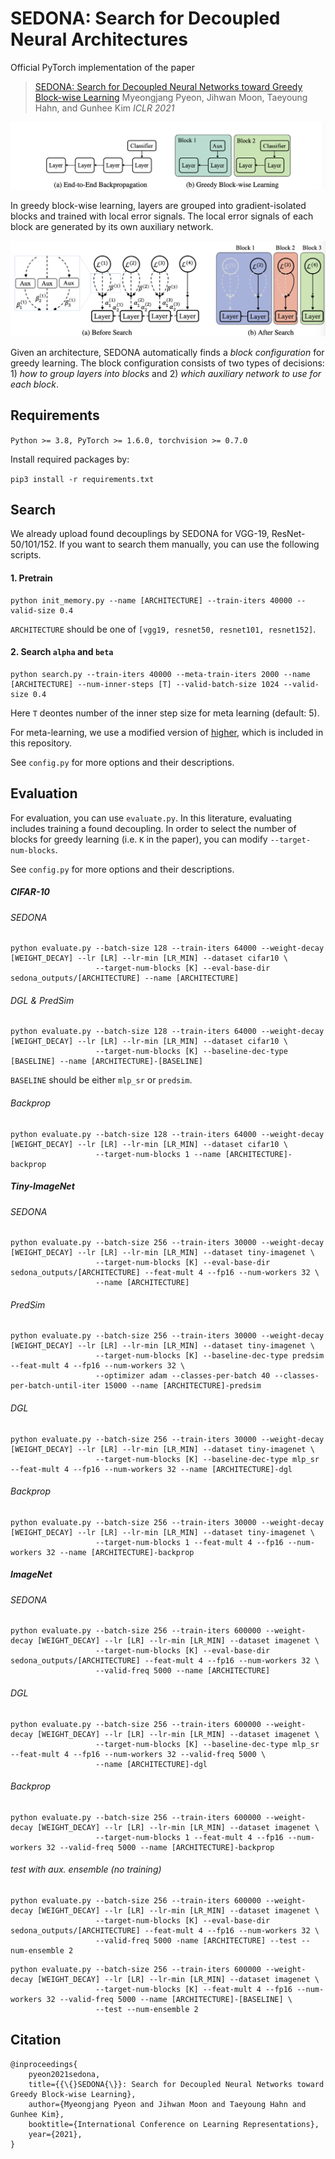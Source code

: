 # SEDONA: Search for Decoupled Neural Architectures

Official PyTorch implementation of the paper

> [SEDONA: Search for Decoupled Neural Networks toward Greedy Block-wise Learning](https://openreview.net/forum?id=XLfdzwNKzch)
> Myeongjang Pyeon, Jihwan Moon, Taeyoung Hahn, and Gunhee Kim
> *ICLR 2021*

![alt text](misc/greedy.png?raw=true "End-to-end backprop vs. greedy block-wise learning")

In greedy block-wise learning, layers are grouped into gradient-isolated blocks and trained with local error signals. The local error signals of each block are generated by its own auxiliary network.

![alt text](misc/sedona.png?raw=true "SEDONA")

Given an architecture, SEDONA automatically finds a *block configuration* for greedy learning. The block configuration consists of two types of decisions: 1) *how to group layers into blocks* and 2) *which auxiliary network to use for each block*.

## Requirements
`Python >= 3.8, PyTorch >= 1.6.0, torchvision >= 0.7.0`

Install required packages by:

`pip3 install -r requirements.txt`

## Search
We already upload found decouplings by SEDONA for VGG-19, ResNet-50/101/152. If you want to search them manually, you can use the following scripts.

#### 1. Pretrain
```
python init_memory.py --name [ARCHITECTURE] --train-iters 40000 --valid-size 0.4
```
`ARCHITECTURE` should be one of `[vgg19, resnet50, resnet101, resnet152]`.

#### 2. Search `alpha` and `beta`
```
python search.py --train-iters 40000 --meta-train-iters 2000 --name [ARCHITECTURE] --num-inner-steps [T] --valid-batch-size 1024 --valid-size 0.4
```
Here `T` deontes number of the inner step size for meta learning (default: 5).

For meta-learning, we use a modified version of [higher](https://github.com/facebookresearch/higher), which is included in this repository.

See `config.py` for more options and their descriptions.

## Evaluation
For evaluation, you can use `evaluate.py`. In this literature, evaluating includes training a found decoupling. In order to select the number of blocks for greedy learning (i.e. `K` in the paper), you can modify `--target-num-blocks`.

See `config.py` for more options and their descriptions.

##### CIFAR-10
###### SEDONA
```
python evaluate.py --batch-size 128 --train-iters 64000 --weight-decay [WEIGHT_DECAY] --lr [LR] --lr-min [LR_MIN] --dataset cifar10 \
                   --target-num-blocks [K] --eval-base-dir sedona_outputs/[ARCHITECTURE] --name [ARCHITECTURE]
```
###### DGL & PredSim
```
python evaluate.py --batch-size 128 --train-iters 64000 --weight-decay [WEIGHT_DECAY] --lr [LR] --lr-min [LR_MIN] --dataset cifar10 \
                   --target-num-blocks [K] --baseline-dec-type [BASELINE] --name [ARCHITECTURE]-[BASELINE]
```
`BASELINE` should be either `mlp_sr` or `predsim`.

###### Backprop
```
python evaluate.py --batch-size 128 --train-iters 64000 --weight-decay [WEIGHT_DECAY] --lr [LR] --lr-min [LR_MIN] --dataset cifar10 \
                   --target-num-blocks 1 --name [ARCHITECTURE]-backprop
```
##### Tiny-ImageNet
###### SEDONA
```
python evaluate.py --batch-size 256 --train-iters 30000 --weight-decay [WEIGHT_DECAY] --lr [LR] --lr-min [LR_MIN] --dataset tiny-imagenet \
                   --target-num-blocks [K] --eval-base-dir sedona_outputs/[ARCHITECTURE] --feat-mult 4 --fp16 --num-workers 32 \
                   --name [ARCHITECTURE]
```
###### PredSim
```
python evaluate.py --batch-size 256 --train-iters 30000 --weight-decay [WEIGHT_DECAY] --lr [LR] --lr-min [LR_MIN] --dataset tiny-imagenet \
                   --target-num-blocks [K] --baseline-dec-type predsim --feat-mult 4 --fp16 --num-workers 32 \
                   --optimizer adam --classes-per-batch 40 --classes-per-batch-until-iter 15000 --name [ARCHITECTURE]-predsim
```
###### DGL
```
python evaluate.py --batch-size 256 --train-iters 30000 --weight-decay [WEIGHT_DECAY] --lr [LR] --lr-min [LR_MIN] --dataset tiny-imagenet \
                   --target-num-blocks [K] --baseline-dec-type mlp_sr --feat-mult 4 --fp16 --num-workers 32 --name [ARCHITECTURE]-dgl
```
###### Backprop
```
python evaluate.py --batch-size 256 --train-iters 30000 --weight-decay [WEIGHT_DECAY] --lr [LR] --lr-min [LR_MIN] --dataset tiny-imagenet \
                   --target-num-blocks 1 --feat-mult 4 --fp16 --num-workers 32 --name [ARCHITECTURE]-backprop
```
##### ImageNet
###### SEDONA
```
python evaluate.py --batch-size 256 --train-iters 600000 --weight-decay [WEIGHT_DECAY] --lr [LR] --lr-min [LR_MIN] --dataset imagenet \
                   --target-num-blocks [K] --eval-base-dir sedona_outputs/[ARCHITECTURE] --feat-mult 4 --fp16 --num-workers 32 \
                   --valid-freq 5000 --name [ARCHITECTURE]
```
###### DGL
```
python evaluate.py --batch-size 256 --train-iters 600000 --weight-decay [WEIGHT_DECAY] --lr [LR] --lr-min [LR_MIN] --dataset imagenet \
                   --target-num-blocks [K] --baseline-dec-type mlp_sr --feat-mult 4 --fp16 --num-workers 32 --valid-freq 5000 \
                   --name [ARCHITECTURE]-dgl
```
###### Backprop
```
python evaluate.py --batch-size 256 --train-iters 600000 --weight-decay [WEIGHT_DECAY] --lr [LR] --lr-min [LR_MIN] --dataset imagenet \
                   --target-num-blocks 1 --feat-mult 4 --fp16 --num-workers 32 --valid-freq 5000 --name [ARCHITECTURE]-backprop
```
###### test with aux. ensemble (no training)
```
python evaluate.py --batch-size 256 --train-iters 600000 --weight-decay [WEIGHT_DECAY] --lr [LR] --lr-min [LR_MIN] --dataset imagenet \
                   --target-num-blocks [K] --eval-base-dir sedona_outputs/[ARCHITECTURE] --feat-mult 4 --fp16 --num-workers 32 \
                   --valid-freq 5000 -name [ARCHITECTURE] --test --num-ensemble 2
```

```
python evaluate.py --batch-size 256 --train-iters 600000 --weight-decay [WEIGHT_DECAY] --lr [LR] --lr-min [LR_MIN] --dataset imagenet \
                   --target-num-blocks [K] --feat-mult 4 --fp16 --num-workers 32 --valid-freq 5000 --name [ARCHITECTURE]-[BASELINE] \
                   --test --num-ensemble 2
```

## Citation
```
@inproceedings{
    pyeon2021sedona,
    title={{\{}SEDONA{\}}: Search for Decoupled Neural Networks toward Greedy Block-wise Learning},
    author={Myeongjang Pyeon and Jihwan Moon and Taeyoung Hahn and Gunhee Kim},
    booktitle={International Conference on Learning Representations},
    year={2021},
}
```
